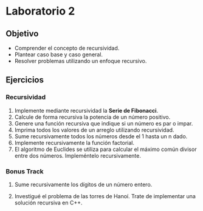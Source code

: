# Laboratorio 2

##  Objetivo

- Comprender el concepto de recursividad.
- Plantear caso base y caso general.
- Resolver problemas utilizando un enfoque recursivo.


## Ejercicios

### Recursividad

1. Implemente mediante recursividad la **Serie de Fibonacci**.
2. Calcule de forma recursiva la potencia de un número positivo.
3. Genere una función recursiva que indique si un número es par o impar.
4. Imprima todos los valores de un arreglo utilizando recursividad.
5. Sume recursivamente todos los números desde el 1 hasta un n dado.
6. Implemente recursivamente la función factorial.
7. El algoritmo de Euclides se utiliza para calcular el máximo común divisor entre dos números. Impleméntelo recursivamente.


### Bonus Track

1. Sume recursivamente los dígitos de un número entero.

2. Investigué el problema de las torres de Hanoí. Trate de implementar una solución recursiva en C++.


